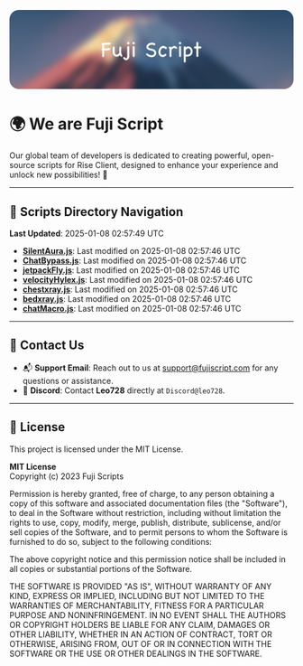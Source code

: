 ![Banner](.github/b.webp)

# 🌍 **We are Fuji Script**

Our global team of developers is dedicated to creating powerful, open-source scripts for Rise Client, designed to enhance your experience and unlock new possibilities! 🌟

---
<!-- SCRIPTS_NAVIGATION_START -->
## 📂 **Scripts Directory Navigation**

**Last Updated**: 2025-01-08 02:57:49 UTC

- **[SilentAura.js](scripts/SilentAura.js)**: Last modified on 2025-01-08 02:57:46 UTC
- **[ChatBypass.js](scripts/ChatBypass.js)**: Last modified on 2025-01-08 02:57:46 UTC
- **[jetpackFly.js](scripts/jetpackFly.js)**: Last modified on 2025-01-08 02:57:46 UTC
- **[velocityHylex.js](scripts/velocityHylex.js)**: Last modified on 2025-01-08 02:57:46 UTC
- **[chestxray.js](scripts/chestxray.js)**: Last modified on 2025-01-08 02:57:46 UTC
- **[bedxray.js](scripts/bedxray.js)**: Last modified on 2025-01-08 02:57:46 UTC
- **[chatMacro.js](scripts/chatMacro.js)**: Last modified on 2025-01-08 02:57:46 UTC

<!-- SCRIPTS_NAVIGATION_END -->

---

## 💬 **Contact Us**  
- 📬 **Support Email**: Reach out to us at [support@fujiscript.com](mailto:support@fujiscript.com) for any questions or assistance.  
- 💬 **Discord**: Contact **Leo728** directly at `Discord@leo728`.

---

## 📜 **License**

This project is licensed under the MIT License.  

**MIT License**  
Copyright (c) 2023 Fuji Scripts  

Permission is hereby granted, free of charge, to any person obtaining a copy of this software and associated documentation files (the "Software"), to deal in the Software without restriction, including without limitation the rights to use, copy, modify, merge, publish, distribute, sublicense, and/or sell copies of the Software, and to permit persons to whom the Software is furnished to do so, subject to the following conditions:  

The above copyright notice and this permission notice shall be included in all copies or substantial portions of the Software.  

THE SOFTWARE IS PROVIDED "AS IS", WITHOUT WARRANTY OF ANY KIND, EXPRESS OR IMPLIED, INCLUDING BUT NOT LIMITED TO THE WARRANTIES OF MERCHANTABILITY, FITNESS FOR A PARTICULAR PURPOSE AND NONINFRINGEMENT. IN NO EVENT SHALL THE AUTHORS OR COPYRIGHT HOLDERS BE LIABLE FOR ANY CLAIM, DAMAGES OR OTHER LIABILITY, WHETHER IN AN ACTION OF CONTRACT, TORT OR OTHERWISE, ARISING FROM, OUT OF OR IN CONNECTION WITH THE SOFTWARE OR THE USE OR OTHER DEALINGS IN THE SOFTWARE.  
